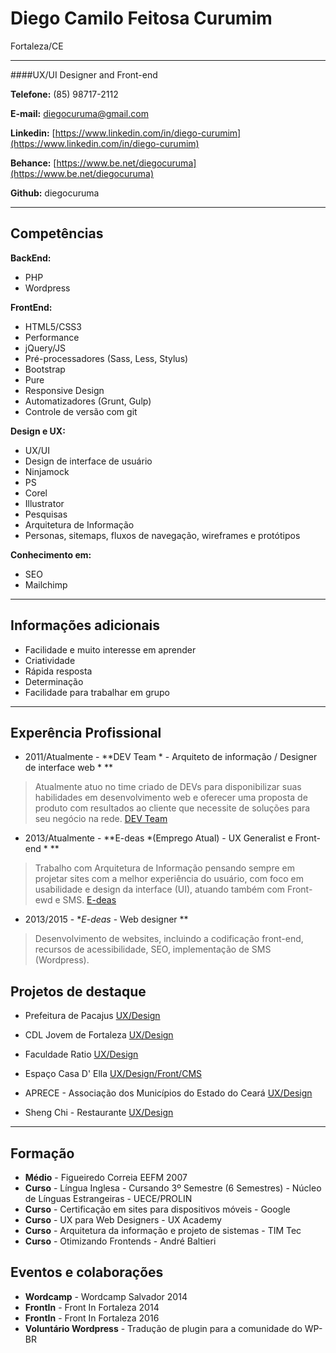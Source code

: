 # Diego Camilo Feitosa Curumim
Fortaleza/CE

---

####UX/UI Designer and Front-end

**Telefone:** (85) 98717-2112

**E-mail:** diegocuruma@gmail.com

**Linkedin:** [https://www.linkedin.com/in/diego-curumim](https://www.linkedin.com/in/diego-curumim)

**Behance:** [https://www.be.net/diegocuruma](https://www.be.net/diegocuruma)

**Github:** diegocuruma


---

## Competências

**BackEnd:**
* PHP
* Wordpress

**FrontEnd:**
* HTML5/CSS3
* Performance
* jQuery/JS
* Pré-processadores (Sass, Less, Stylus)
* Bootstrap
* Pure
* Responsive Design
* Automatizadores (Grunt, Gulp)
* Controle de versão com git

**Design e UX:**
* UX/UI
* Design de interface de usuário
* Ninjamock
* PS
* Corel
* Illustrator
* Pesquisas
* Arquitetura de Informação
* Personas, sitemaps, fluxos de navegação, wireframes e protótipos

**Conhecimento em:**
* SEO
* Mailchimp

---

## Informações adicionais

* Facilidade e muito interesse em aprender
* Criatividade 
* Rápida resposta 
* Determinação
* Facilidade para trabalhar em grupo

---

## Experência Profissional

* 2011/Atualmente - **DEV Team * - Arquiteto de informação / Designer de interface web * **
> Atualmente atuo no time criado de DEVs para disponibilizar suas habilidades em desenvolvimento web e oferecer uma proposta de produto com resultados ao cliente que necessite de soluções para seu negócio na rede.
[DEV Team](http://devunderground.com.br)

* 2013/Atualmente - **E-deas *(Emprego Atual) - UX Generalist e Front-end * ** 
> Trabalho com Arquitetura de Informação pensando sempre em projetar sites com a melhor experiência do usuário, com foco em usabilidade e design da interface (UI), atuando também com Front-ewd e SMS.
[E-deas](http://e-deas.com.br)

* 2013/2015 - **E-deas* - Web designer **
> Desenvolvimento de websites, incluindo a codificação front-end, recursos de acessibilidade, SEO, implementação de SMS (Wordpress).


## Projetos de destaque

* Prefeitura de Pacajus
[UX/Design](http://prefeituradepacajus.gov.br)

* CDL Jovem de Fortaleza
[UX/Design](http://cdljovemfor.com.br)

* Faculdade Ratio
[UX/Design](http://ratio.edu.br)

* Espaço Casa D' Ella
[UX/Design/Front/CMS](http://espacocasadella.com.br)

* APRECE - Associação dos Municípios do Estado do Ceará
[UX/Design](http://aprece.org.br)

* Sheng Chi - Restaurante
[UX/Design](http://shengchi.com.br)

---

## Formação
* **Médio** - Figueiredo Correia EEFM 2007
* **Curso** - Língua Inglesa - Cursando 3º Semestre (6 Semestres) - Núcleo de Línguas Estrangeiras - UECE/PROLIN 
* **Curso** - Certificação em sites para dispositivos móveis - Google
* **Curso** - UX para Web Designers - UX Academy
* **Curso** - Arquitetura da informação e projeto de sistemas - TIM Tec
* **Curso** - Otimizando Frontends - André Baltieri


## Eventos e colaborações
* **Wordcamp** - Wordcamp Salvador 2014
* **FrontIn** - Front In Fortaleza 2014
* **FrontIn** - Front In Fortaleza 2016
* **Voluntário Wordpress** - Tradução de plugin para a comunidade do WP-BR
